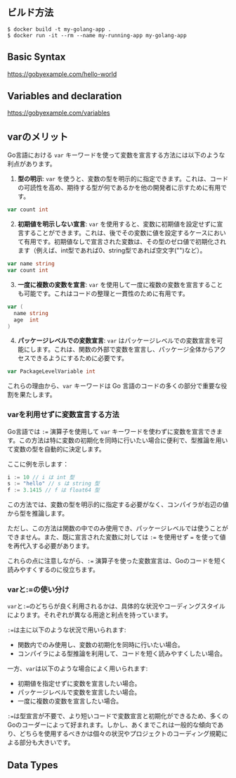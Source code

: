 ## ビルド方法

```
$ docker build -t my-golang-app .
$ docker run -it --rm --name my-running-app my-golang-app
```

## Basic Syntax
https://gobyexample.com/hello-world

## Variables and declaration
https://gobyexample.com/variables

## varのメリット
Go言語における `var` キーワードを使って変数を宣言する方法には以下のような利点があります。

1. **型の明示**: `var` を使うと、変数の型を明示的に指定できます。これは、コードの可読性を高め、期待する型が何であるかを他の開発者に示すために有用です。

```go
var count int
```

2. **初期値を明示しない宣言**: `var` を使用すると、変数に初期値を設定せずに宣言することができます。これは、後でその変数に値を設定するケースにおいて有用です。初期値なしで宣言された変数は、その型のゼロ値で初期化されます（例えば、int型であれば0、string型であれば空文字("")など）。

```go
var name string
var count int
```

3. **一度に複数の変数を宣言**: `var` を使用して一度に複数の変数を宣言することも可能です。これはコードの整理と一貫性のために有用です。

```go
var (
  name string
  age  int
)
```

4. **パッケージレベルでの変数宣言**: `var` はパッケージレベルでの変数宣言を可能にします。これは、関数の外部で変数を宣言し、パッケージ全体からアクセスできるようにするために必要です。

```go
var PackageLevelVariable int
```

これらの理由から、`var` キーワードは Go 言語のコードの多くの部分で重要な役割を果たします。

### varを利用せずに変数宣言する方法
Go言語では `:=` 演算子を使用して `var` キーワードを使わずに変数を宣言できます。この方法は特に変数の初期化を同時に行いたい場合に便利で、型推論を用いて変数の型を自動的に決定します。

ここに例を示します：

```go
i := 10 // i は int 型
s := "hello" // s は string 型
f := 3.1415 // f は float64 型
```

この方法では、変数の型を明示的に指定する必要がなく、コンパイラが右辺の値から型を推論します。

ただし、この方法は関数の中でのみ使用でき、パッケージレベルでは使うことができません。また、既に宣言された変数に対しては `:=` を使用せず `=` を使って値を再代入する必要があります。

これらの点に注意しながら、`:=` 演算子を使った変数宣言は、Goのコードを短く読みやすくするのに役立ちます。

### varと:=の使い分け
`var`と`:=`のどちらが良く利用されるかは、具体的な状況やコーディングスタイルによります。それぞれが異なる用途と利点を持っています。

`:=`は主に以下のような状況で用いられます:

- 関数内でのみ使用し、変数の初期化を同時に行いたい場合。
- コンパイラによる型推論を利用して、コードを短く読みやすくしたい場合。

一方、`var`は以下のような場合によく用いられます:

- 初期値を指定せずに変数を宣言したい場合。
- パッケージレベルで変数を宣言したい場合。
- 一度に複数の変数を宣言したい場合。

`:=`は型宣言が不要で、より短いコードで変数宣言と初期化ができるため、多くのGoのコーダーによって好まれます。しかし、あくまでこれは一般的な傾向であり、どちらを使用するべきかは個々の状況やプロジェクトのコーディング規範による部分も大きいです。

## Data Types
